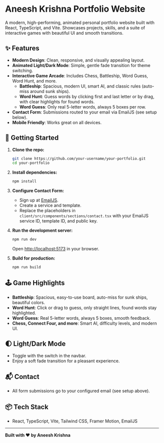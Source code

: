 # Aneesh Krishna Portfolio Website

A modern, high-performing, animated personal portfolio website built with React, TypeScript, and Vite. Showcases projects, skills, and a suite of interactive games with beautiful UI and smooth transitions.

## ✨ Features

- **Modern Design**: Clean, responsive, and visually appealing layout.
- **Animated Light/Dark Mode**: Simple, gentle fade transition for theme switching.
- **Interactive Game Arcade**: Includes Chess, Battleship, Word Guess, Word Hunt, and more.
  - **Battleship**: Spacious, modern UI, smart AI, and classic rules (auto-miss around sunk ships).
  - **Word Hunt**: Guess words by clicking first and last letter or by drag, with clear highlights for found words.
  - **Word Guess**: Only real 5-letter words, always 5 boxes per row.
- **Contact Form**: Submissions routed to your email via EmailJS (see setup below).
- **Mobile Friendly**: Works great on all devices.

## 🚀 Getting Started

1. **Clone the repo:**
   ```sh
   git clone https://github.com/your-username/your-portfolio.git
   cd your-portfolio
   ```

2. **Install dependencies:**
   ```sh
   npm install
   ```

3. **Configure Contact Form:**
   - Sign up at [EmailJS](https://www.emailjs.com/).
   - Create a service and template.
   - Replace the placeholders in `client/src/components/sections/contact.tsx` with your EmailJS service ID, template ID, and public key.

4. **Run the development server:**
   ```sh
   npm run dev
   ```
   Open [http://localhost:5173](http://localhost:5173) in your browser.

5. **Build for production:**
   ```sh
   npm run build
   ```

## 🕹️ Game Highlights

- **Battleship**: Spacious, easy-to-use board, auto-miss for sunk ships, beautiful colors.
- **Word Hunt**: Click or drag to guess, only straight lines, found words stay highlighted.
- **Word Guess**: Real 5-letter words, always 5 boxes, smooth feedback.
- **Chess, Connect Four, and more**: Smart AI, difficulty levels, and modern UI.

## 🌓 Light/Dark Mode
- Toggle with the switch in the navbar.
- Enjoy a soft fade transition for a pleasant experience.

## 📬 Contact
- All form submissions go to your configured email (see setup above).

## 📦 Tech Stack
- React, TypeScript, Vite, Tailwind CSS, Framer Motion, EmailJS

---

**Built with ❤️ by Aneesh Krishna** 